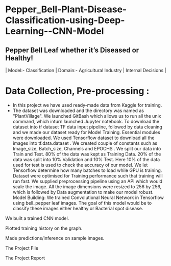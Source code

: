 # Pepper_Bell-Plant-Disease-Classification-using-Deep-Learning--CNN-Model
## Pepper Bell Leaf whether it’s Diseased or Healthy!
| Model:- Classification | Domain:- Agricultural Industry | Internal Decisions |

# Data Collection, Pre-processing :
- In this project we have used ready-made data from Kaggle for training.
- The dataset was downloaded and the directory was named as "PlantVillage".
We launched GitBash which allows us to run all the unix command, which inturn launched Jupyter notebook.
To download the dataset into tf dataset TF data input pipeline, followed by data cleaning and we made our dataset ready for Model Training.
Essential modules were downloaded.
We used Tensorflow dataset to download all the images into tf.data.dataset .
We created couple of constants such as Image_size, Batch_size, Channels and EPOCHS .
We split our data into Train and Test.
80% of the data was kept as Training Data.
20% of the data was split into 10% Validation and 10% Test.
Here 10% of the data used for test is used to check the accuracy of our model.
We let Tensorflow determine how many batches to load while GPU is training.
Dataset were optimised for Training performance such that training will run fast.
We supplied preprocessing pipeline using an API which would scale the image.
All the image dimensions were resized to 256 by 256, which is followed by Data augmentation to make our model robust.
Model Building:
We trained Convolutional Neural Network in Tensorflow using bell_pepper leaf images. The goal of this model would be to classify these images either healthy or Bacterial spot disease.

We built a trained CNN model.

Plotted training history on the graph.

Made predictions/inference on sample images.

The Project File

The Project Report
